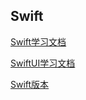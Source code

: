 ## Swift

[Swift学习文档](https://mlcldh.github.io/Swift/Swift学习文档)

[SwiftUI学习文档](https://mlcldh.github.io/Swift/SwiftUI学习文档)

[Swift版本](https://mlcldh.github.io/Swift/Swift版本)

